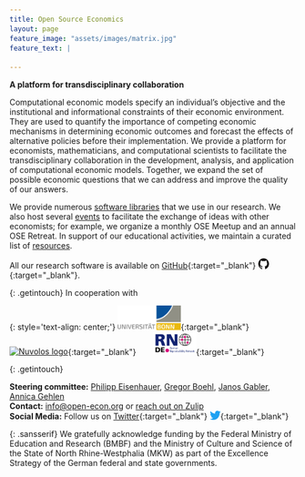 ```yaml
---
title: Open Source Economics
layout: page
feature_image: "assets/images/matrix.jpg"
feature_text: |

---
```



**A platform for transdisciplinary collaboration**

Computational economic models specify an individual’s objective and the institutional and informational constraints of their economic environment. They are used to quantify
the importance of competing economic mechanisms in determining economic outcomes and forecast the effects of alternative policies before their implementation. We provide a platform for economists, mathematicians, and computational scientists to facilitate the transdisciplinary collaboration in the development, analysis, and application of computational economic models. Together, we expand the set of possible economic questions that we can address and improve the quality of our answers.

We provide numerous [software libraries](software) that we use in our research. We also host several [events](events) to facilitate the exchange of ideas with other economists; for example, we organize a monthly OSE Meetup and an annual OSE Retreat. In support of our educational activities, we maintain a curated list of [resources](resources).

All our research software is available on [GitHub](https://github.com/OpenSourceEconomics){:target="_blank"} [<img src="/assets/images/GitHub-Mark.svg" alt="GitHub mark" width="19rem" style="vertical-align: -5%;"/>](https://github.com/OpenSourceEconomics){:target="_blank"}.

{: .getintouch}
In cooperation with

{: style='text-align: center;'}
[<img src="/assets/images/UNI_Bonn_Logo_Standard_RZ_RGB.svg" alt="U Bonn logo" width="22%"/>](https://www.uni-bonn.de/startpage?set_language=en){:target="_blank"}&nbsp; &emsp; 
[<img src="https://dlcfc4rxk1sfk.cloudfront.net/sidebar_logo_acblue.svg" alt="Nuvolos logo" width="8%"/>](https://nuvolos.cloud){:target="_blank"} &nbsp; &emsp;
[<img src="/assets/images/RN_German.png" alt="GRN logo" width="15%"/>](https://reproducibilitynetwork.de/){:target="_blank"}


{: .getintouch}

**Steering committee:** [Philipp Eisenhauer](https://peisenha.github.io), [Gregor Boehl](https://gregorboehl.com), [Janos Gabler](https://github.com/janosg), [Annica Gehlen](https://github.com/amageh)<br />
**Contact:** [info@open-econ.org](mailto:info@open-econ.org) or [reach out on Zulip](https://ose.zulipchat.com/#)<br />
**Social Media:** Follow us on [Twitter](https://twitter.com/open_econ){:target="_blank"} [<img src="/assets/images/Twitter_bird_logo_2012.svg" alt="Twitter logo" width="19rem" style="vertical-align: -5%;"/>](https://twitter.com/open_econ){:target="_blank"}

{: .sansserif}
We gratefully acknowledge funding by the Federal Ministry of Education and Research (BMBF) and the Ministry of Culture and Science of the State of North Rhine-Westphalia (MKW) as part of the Excellence Strategy of the German federal and state governments.
